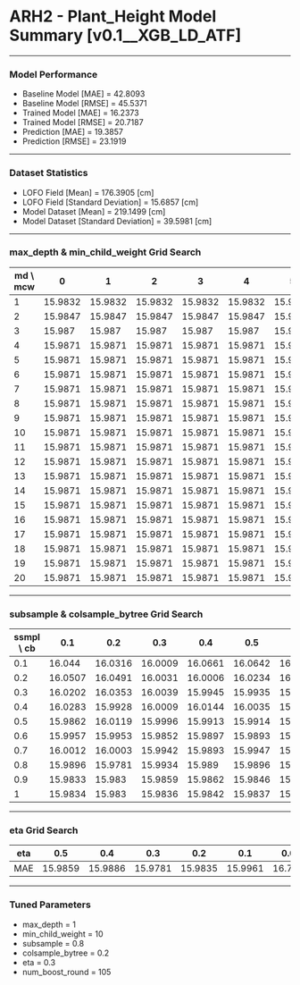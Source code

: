 # ARH2 - Plant_Height Model Summary [v0.1__XGB_LD_ATF]

***

### Model Performance

- Baseline Model [MAE] = 42.8093
- Baseline Model [RMSE] = 45.5371
- Trained Model [MAE] = 16.2373
- Trained Model [RMSE] = 20.7187
- Prediction [MAE] = 19.3857
- Prediction [RMSE] = 23.1919
***

### Dataset Statistics

- LOFO Field [Mean] = 176.3905 [cm]
- LOFO Field [Standard Deviation] = 15.6857 [cm]
- Model Dataset [Mean] = 219.1499 [cm]
- Model Dataset [Standard Deviation] = 39.5981 [cm]
***

### max_depth & min_child_weight Grid Search

|   md \ mcw |       0 |       1 |       2 |       3 |       4 |       5 |       6 |       7 |       8 |       9 |      10 |      11 |      12 |      13 |      14 |      15 |      16 |      17 |      18 |      19 |      20 |
|------------|---------|---------|---------|---------|---------|---------|---------|---------|---------|---------|---------|---------|---------|---------|---------|---------|---------|---------|---------|---------|---------|
|          1 | 15.9832 | 15.9832 | 15.9832 | 15.9832 | 15.9832 | 15.9832 | 15.9832 | 15.9832 | 15.9832 | 15.9832 | 15.9832 | 15.9832 | 15.9832 | 15.9832 | 15.9832 | 15.9832 | 15.9832 | 15.9832 | 15.9832 | 15.9832 | 15.9832 |
|          2 | 15.9847 | 15.9847 | 15.9847 | 15.9847 | 15.9847 | 15.9847 | 15.9847 | 15.9847 | 15.9847 | 15.9847 | 15.9847 | 15.9847 | 15.9847 | 15.9847 | 15.9847 | 15.9847 | 15.9847 | 15.9847 | 15.9847 | 15.9847 | 15.9847 |
|          3 | 15.987  | 15.987  | 15.987  | 15.987  | 15.987  | 15.987  | 15.987  | 15.987  | 15.987  | 15.987  | 15.987  | 15.987  | 15.987  | 15.987  | 15.987  | 15.987  | 15.987  | 15.987  | 15.987  | 15.987  | 15.987  |
|          4 | 15.9871 | 15.9871 | 15.9871 | 15.9871 | 15.9871 | 15.9871 | 15.9871 | 15.9871 | 15.9871 | 15.9871 | 15.9871 | 15.9871 | 15.9871 | 15.9871 | 15.9871 | 15.9871 | 15.9871 | 15.9871 | 15.9871 | 15.9871 | 15.9871 |
|          5 | 15.9871 | 15.9871 | 15.9871 | 15.9871 | 15.9871 | 15.9871 | 15.9871 | 15.9871 | 15.9871 | 15.9871 | 15.9871 | 15.9871 | 15.9871 | 15.9871 | 15.9871 | 15.9871 | 15.9871 | 15.9871 | 15.9871 | 15.9871 | 15.9871 |
|          6 | 15.9871 | 15.9871 | 15.9871 | 15.9871 | 15.9871 | 15.9871 | 15.9871 | 15.9871 | 15.9871 | 15.9871 | 15.9871 | 15.9871 | 15.9871 | 15.9871 | 15.9871 | 15.9871 | 15.9871 | 15.9871 | 15.9871 | 15.9871 | 15.9871 |
|          7 | 15.9871 | 15.9871 | 15.9871 | 15.9871 | 15.9871 | 15.9871 | 15.9871 | 15.9871 | 15.9871 | 15.9871 | 15.9871 | 15.9871 | 15.9871 | 15.9871 | 15.9871 | 15.9871 | 15.9871 | 15.9871 | 15.9871 | 15.9871 | 15.9871 |
|          8 | 15.9871 | 15.9871 | 15.9871 | 15.9871 | 15.9871 | 15.9871 | 15.9871 | 15.9871 | 15.9871 | 15.9871 | 15.9871 | 15.9871 | 15.9871 | 15.9871 | 15.9871 | 15.9871 | 15.9871 | 15.9871 | 15.9871 | 15.9871 | 15.9871 |
|          9 | 15.9871 | 15.9871 | 15.9871 | 15.9871 | 15.9871 | 15.9871 | 15.9871 | 15.9871 | 15.9871 | 15.9871 | 15.9871 | 15.9871 | 15.9871 | 15.9871 | 15.9871 | 15.9871 | 15.9871 | 15.9871 | 15.9871 | 15.9871 | 15.9871 |
|         10 | 15.9871 | 15.9871 | 15.9871 | 15.9871 | 15.9871 | 15.9871 | 15.9871 | 15.9871 | 15.9871 | 15.9871 | 15.9871 | 15.9871 | 15.9871 | 15.9871 | 15.9871 | 15.9871 | 15.9871 | 15.9871 | 15.9871 | 15.9871 | 15.9871 |
|         11 | 15.9871 | 15.9871 | 15.9871 | 15.9871 | 15.9871 | 15.9871 | 15.9871 | 15.9871 | 15.9871 | 15.9871 | 15.9871 | 15.9871 | 15.9871 | 15.9871 | 15.9871 | 15.9871 | 15.9871 | 15.9871 | 15.9871 | 15.9871 | 15.9871 |
|         12 | 15.9871 | 15.9871 | 15.9871 | 15.9871 | 15.9871 | 15.9871 | 15.9871 | 15.9871 | 15.9871 | 15.9871 | 15.9871 | 15.9871 | 15.9871 | 15.9871 | 15.9871 | 15.9871 | 15.9871 | 15.9871 | 15.9871 | 15.9871 | 15.9871 |
|         13 | 15.9871 | 15.9871 | 15.9871 | 15.9871 | 15.9871 | 15.9871 | 15.9871 | 15.9871 | 15.9871 | 15.9871 | 15.9871 | 15.9871 | 15.9871 | 15.9871 | 15.9871 | 15.9871 | 15.9871 | 15.9871 | 15.9871 | 15.9871 | 15.9871 |
|         14 | 15.9871 | 15.9871 | 15.9871 | 15.9871 | 15.9871 | 15.9871 | 15.9871 | 15.9871 | 15.9871 | 15.9871 | 15.9871 | 15.9871 | 15.9871 | 15.9871 | 15.9871 | 15.9871 | 15.9871 | 15.9871 | 15.9871 | 15.9871 | 15.9871 |
|         15 | 15.9871 | 15.9871 | 15.9871 | 15.9871 | 15.9871 | 15.9871 | 15.9871 | 15.9871 | 15.9871 | 15.9871 | 15.9871 | 15.9871 | 15.9871 | 15.9871 | 15.9871 | 15.9871 | 15.9871 | 15.9871 | 15.9871 | 15.9871 | 15.9871 |
|         16 | 15.9871 | 15.9871 | 15.9871 | 15.9871 | 15.9871 | 15.9871 | 15.9871 | 15.9871 | 15.9871 | 15.9871 | 15.9871 | 15.9871 | 15.9871 | 15.9871 | 15.9871 | 15.9871 | 15.9871 | 15.9871 | 15.9871 | 15.9871 | 15.9871 |
|         17 | 15.9871 | 15.9871 | 15.9871 | 15.9871 | 15.9871 | 15.9871 | 15.9871 | 15.9871 | 15.9871 | 15.9871 | 15.9871 | 15.9871 | 15.9871 | 15.9871 | 15.9871 | 15.9871 | 15.9871 | 15.9871 | 15.9871 | 15.9871 | 15.9871 |
|         18 | 15.9871 | 15.9871 | 15.9871 | 15.9871 | 15.9871 | 15.9871 | 15.9871 | 15.9871 | 15.9871 | 15.9871 | 15.9871 | 15.9871 | 15.9871 | 15.9871 | 15.9871 | 15.9871 | 15.9871 | 15.9871 | 15.9871 | 15.9871 | 15.9871 |
|         19 | 15.9871 | 15.9871 | 15.9871 | 15.9871 | 15.9871 | 15.9871 | 15.9871 | 15.9871 | 15.9871 | 15.9871 | 15.9871 | 15.9871 | 15.9871 | 15.9871 | 15.9871 | 15.9871 | 15.9871 | 15.9871 | 15.9871 | 15.9871 | 15.9871 |
|         20 | 15.9871 | 15.9871 | 15.9871 | 15.9871 | 15.9871 | 15.9871 | 15.9871 | 15.9871 | 15.9871 | 15.9871 | 15.9871 | 15.9871 | 15.9871 | 15.9871 | 15.9871 | 15.9871 | 15.9871 | 15.9871 | 15.9871 | 15.9871 | 15.9871 |

***

### subsample & colsample_bytree Grid Search

|   ssmpl \ cb |     0.1 |     0.2 |     0.3 |     0.4 |     0.5 |     0.6 |     0.7 |     0.8 |     0.9 |     1.0 |
|--------------|---------|---------|---------|---------|---------|---------|---------|---------|---------|---------|
|          0.1 | 16.044  | 16.0316 | 16.0009 | 16.0661 | 16.0642 | 16.0252 | 16.0304 | 16.0691 | 16.0724 | 16.0285 |
|          0.2 | 16.0507 | 16.0491 | 16.0031 | 16.0006 | 16.0234 | 16.0223 | 16.0166 | 15.9838 | 15.9964 | 15.9881 |
|          0.3 | 16.0202 | 16.0353 | 16.0039 | 15.9945 | 15.9935 | 15.9809 | 15.9887 | 15.9947 | 15.9868 | 15.9847 |
|          0.4 | 16.0283 | 15.9928 | 16.0009 | 16.0144 | 16.0035 | 15.9919 | 15.9926 | 15.9856 | 16.0006 | 16.0018 |
|          0.5 | 15.9862 | 16.0119 | 15.9996 | 15.9913 | 15.9914 | 15.9898 | 15.9911 | 15.9879 | 15.9865 | 15.983  |
|          0.6 | 15.9957 | 15.9953 | 15.9852 | 15.9897 | 15.9893 | 15.9859 | 15.9866 | 15.9913 | 15.9851 | 15.9865 |
|          0.7 | 16.0012 | 16.0003 | 15.9942 | 15.9893 | 15.9947 | 15.9893 | 16.0013 | 15.9905 | 15.991  | 15.9901 |
|          0.8 | 15.9896 | 15.9781 | 15.9934 | 15.989  | 15.9896 | 15.9951 | 15.9944 | 15.9974 | 15.9908 | 15.9929 |
|          0.9 | 15.9833 | 15.983  | 15.9859 | 15.9862 | 15.9846 | 15.9795 | 15.9819 | 15.9836 | 15.9822 | 15.9834 |
|          1   | 15.9834 | 15.983  | 15.9836 | 15.9842 | 15.9837 | 15.9836 | 15.9833 | 15.9833 | 15.9835 | 15.9832 |

***

### eta Grid Search

| eta   |     0.5 |     0.4 |     0.3 |     0.2 |     0.1 |    0.01 |   0.001 |
|-------|---------|---------|---------|---------|---------|---------|---------|
| MAE   | 15.9859 | 15.9886 | 15.9781 | 15.9835 | 15.9961 | 16.7239 | 80.7376 |

***

### Tuned Parameters

- max_depth = 1
- min_child_weight = 10
- subsample = 0.8
- colsample_bytree = 0.2
- eta = 0.3
- num_boost_round = 105
